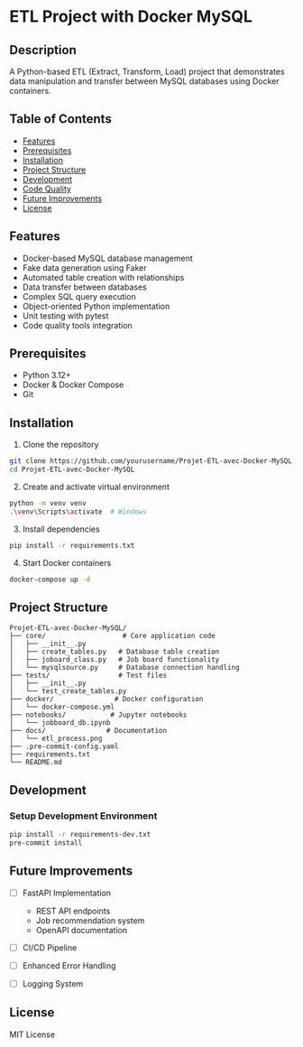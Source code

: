 # ETL Project with Docker MySQL

## Description
A Python-based ETL (Extract, Transform, Load) project that demonstrates data manipulation and transfer between MySQL databases using Docker containers.

## Table of Contents
- [Features](#features)
- [Prerequisites](#prerequisites)
- [Installation](#installation)
- [Project Structure](#project-structure)
- [Development](#development)
- [Code Quality](#code-quality)
- [Future Improvements](#future-improvements)
- [License](#license)


## Features
- Docker-based MySQL database management
- Fake data generation using Faker
- Automated table creation with relationships
- Data transfer between databases
- Complex SQL query execution
- Object-oriented Python implementation
- Unit testing with pytest
- Code quality tools integration

## Prerequisites
- Python 3.12+
- Docker & Docker Compose
- Git

## Installation
1. Clone the repository
```bash
git clone https://github.com/yourusername/Projet-ETL-avec-Docker-MySQL.git
cd Projet-ETL-avec-Docker-MySQL
```

2. Create and activate virtual environment
```bash
python -m venv venv
.\venv\Scripts\activate  # Windows
```

3. Install dependencies
```bash
pip install -r requirements.txt
```

4. Start Docker containers
```bash
docker-compose up -d
```

## Project Structure
```
Projet-ETL-avec-Docker-MySQL/
├── core/                   # Core application code
│   ├── __init__.py
│   ├── create_tables.py   # Database table creation
│   ├── joboard_class.py   # Job board functionality
│   └── mysqlsource.py     # Database connection handling
├── tests/                 # Test files
│   ├── __init__.py
│   └── test_create_tables.py
├── docker/               # Docker configuration
│   └── docker-compose.yml
├── notebooks/           # Jupyter notebooks
│   └── jobboard_db.ipynb
├── docs/               # Documentation
│   └── etl_process.png
├── .pre-commit-config.yaml
├── requirements.txt
└── README.md
```


## Development
### Setup Development Environment
```bash
pip install -r requirements-dev.txt
pre-commit install
```

## Future Improvements
- [ ] FastAPI Implementation
  - REST API endpoints
  - Job recommendation system
  - OpenAPI documentation
- [ ] CI/CD Pipeline
- [ ] Enhanced Error Handling
- [ ] Logging System



## License
MIT License
